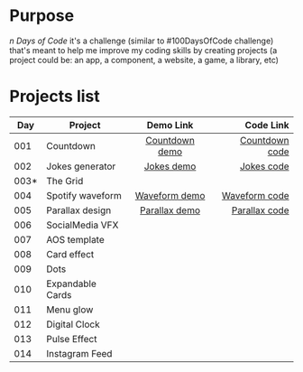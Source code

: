 # Purpose

_n Days of Code_ it's a challenge (similar to #100DaysOfCode challenge) that's meant to help me improve my coding skills by creating projects (a project could be: an app, a component, a website, a game, a library, etc)

# Projects list

| Day   | Project          |    Demo Link     |        Code Link |
| ----- | ---------------- | :--------------: | ---------------: |
| 001   | Countdown        | [Countdown demo] | [Countdown code] |
| 002   | Jokes generator  |   [Jokes demo]   |     [Jokes code] |
| 003\* | The Grid         |                  |                  |
| 004   | Spotify waveform | [Waveform demo]  |  [Waveform code] |
| 005   | Parallax design  | [Parallax demo]  |  [Parallax code] |
| 006   | SocialMedia VFX  |                  |                  |
| 007   | AOS template     |                  |                  |
| 008   | Card effect      |                  |                  |
| 009   | Dots             |                  |                  |
| 010   | Expandable Cards |                  |                  |
| 011   | Menu glow        |                  |                  |
| 012   | Digital Clock    |                  |                  |
| 013   | Pulse Effect     |                  |                  |
| 014   | Instagram Feed     |                  |                  |


[countdown demo]: https://trstefan.github.io/ndaysofcode/Countdown/index.html
[countdown code]: https://github.com/trstefan/ndaysofcode/tree/master/Countdown
[jokes demo]: https://trstefan.github.io/ndaysofcode/Jokes%20Generator/index.html
[jokes code]: https://github.com/trstefan/ndaysofcode/tree/master/Jokes%20Generator
[waveform demo]: https://trstefan.github.io/ndaysofcode/Spotify%20waveform/index.html
[waveform code]: https://github.com/trstefan/ndaysofcode/tree/master/Spotify%20waveform
[parallax demo]: https://trstefan.github.io/ndaysofcode/Parallax%20design/index.html
[parallax code]: https://github.com/trstefan/ndaysofcode/tree/master/Parallax%20design
